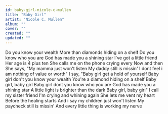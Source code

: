 ```yaml
---
id: baby-girl-nicole-c-mullen
title: "Baby Girl"
artist: "Nicole C. Mullen"
album: ""
cover: ""
created: ""
updated: ""
---
```


Do you know your wealth
More than diamonds hiding on a shelf
Do you know who you are
God has made you a shining star
I've got a little friend
Her age is 4 plus ten
She calls me on the phone crying every
Now and then
She says, "My mamma just won't listen
My daddy still is missin'
I dont feel i am nothing of value or worth"
I say, "Baby girl get a hold of yourself
Baby girl don't you know your wealth
You're a diamond hiding on a shelf
Baby girl, baby girl
Baby girl dont you know who you are
God has made you a shining star
A little light is brighter than the dark
Baby girl, baby girl"
I call my sister friend
I'm crying and whining again
She lets me vent my heart
Before the healing starts
And i say my children just won't listen
My paycheck still is missin'
And every little thing is working my nerve